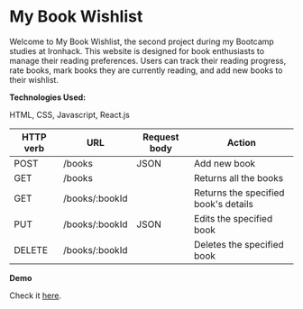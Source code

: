 # My Book Wishlist

Welcome to My Book Wishlist, the second project during my Bootcamp studies at Ironhack. This website is designed for book enthusiasts to manage their reading preferences. Users can track their reading progress, rate books, mark books they are currently reading, and add new books to their wishlist.

**Technologies Used:**

HTML, CSS, Javascript, React.js


| HTTP verb | URL            | Request body | Action                               |
|-----------|----------------|--------------|--------------------------------------|
| POST      | /books         | JSON         | Add new book                         |
| GET       | /books         |              | Returns all the books                |
| GET       | /books/:bookId |              | Returns the specified book's details |
| PUT       | /books/:bookId | JSON         | Edits the specified book             |
| DELETE    | /books/:bookId |              | Deletes the specified book           |

**Demo**

Check it [here](https://mybookwishlist.netlify.app/).
